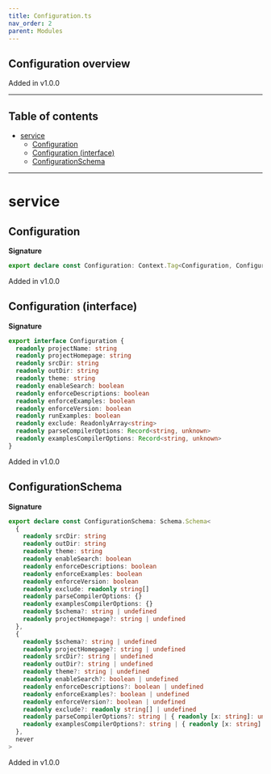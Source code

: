 ```yaml
---
title: Configuration.ts
nav_order: 2
parent: Modules
---
```


## Configuration overview

Added in v1.0.0

---

<h2 class="text-delta">Table of contents</h2>

- [service](#service)
  - [Configuration](#configuration)
  - [Configuration (interface)](#configuration-interface)
  - [ConfigurationSchema](#configurationschema)

---

# service

## Configuration

**Signature**

```ts
export declare const Configuration: Context.Tag<Configuration, Configuration>
```

Added in v1.0.0

## Configuration (interface)

**Signature**

```ts
export interface Configuration {
  readonly projectName: string
  readonly projectHomepage: string
  readonly srcDir: string
  readonly outDir: string
  readonly theme: string
  readonly enableSearch: boolean
  readonly enforceDescriptions: boolean
  readonly enforceExamples: boolean
  readonly enforceVersion: boolean
  readonly runExamples: boolean
  readonly exclude: ReadonlyArray<string>
  readonly parseCompilerOptions: Record<string, unknown>
  readonly examplesCompilerOptions: Record<string, unknown>
}
```

Added in v1.0.0

## ConfigurationSchema

**Signature**

```ts
export declare const ConfigurationSchema: Schema.Schema<
  {
    readonly srcDir: string
    readonly outDir: string
    readonly theme: string
    readonly enableSearch: boolean
    readonly enforceDescriptions: boolean
    readonly enforceExamples: boolean
    readonly enforceVersion: boolean
    readonly exclude: readonly string[]
    readonly parseCompilerOptions: {}
    readonly examplesCompilerOptions: {}
    readonly $schema?: string | undefined
    readonly projectHomepage?: string | undefined
  },
  {
    readonly $schema?: string | undefined
    readonly projectHomepage?: string | undefined
    readonly srcDir?: string | undefined
    readonly outDir?: string | undefined
    readonly theme?: string | undefined
    readonly enableSearch?: boolean | undefined
    readonly enforceDescriptions?: boolean | undefined
    readonly enforceExamples?: boolean | undefined
    readonly enforceVersion?: boolean | undefined
    readonly exclude?: readonly string[] | undefined
    readonly parseCompilerOptions?: string | { readonly [x: string]: unknown } | undefined
    readonly examplesCompilerOptions?: string | { readonly [x: string]: unknown } | undefined
  },
  never
>
```

Added in v1.0.0
